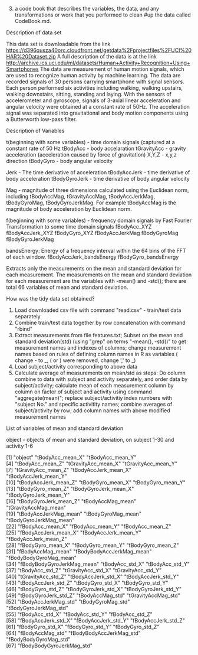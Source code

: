 3) a code book that describes the variables, the data, and any transformations or work that you performed to clean #up the data called CodeBook.md.


Description of data set

This data set is downloadable from the link https://d396qusza40orc.cloudfront.net/getdata%2Fprojectfiles%2FUCI%20HAR%20Dataset.zip
A full description of the data is at the link http://archive.ics.uci.edu/ml/datasets/Human+Activity+Recognition+Using+Smartphones
The data are measurement of human motion signals, which are used to recognize human activity by machine learning. The data are recorded signals of 30 persons carrying smartphone with signal sensors. Each person performed six activities including walking, walking upstairs, walking downstairs, sitting, standing and laying. With the sensors of accelerometer and gyroscope, signals of 3-axial linear acceleration and angular velocity were obtained at a constant rate of 50Hz. The acceleration signal was separated into gravitational and body motion components using a Butterworth low-pass filter. 

Description of Variables 

t(beginning with some variables) - time domain signals (captured at a constant rate of 50 Hz
tBodyAcc - body accelaration
tGravityAcc - gravity acceleration (acceleration caused by force of gravitation)
X,Y,Z - x,y,z direction
tBodyGyro - body angular velocity

Jerk - The time derivative of acceleration
tBodyAccJerk - time derivative of body acceleration
tBodyGyroJerk - time derivative of body angular velocity

Mag - magnitude of three dimensions calculated using the Euclidean norm, including tBodyAccMag, tGravityAccMag, tBodyAccJerkMag, tBodyGyroMag, tBodyGyroJerkMag. For example tBodyAccMag is the magnitude of body acceleration by Euclidean norm.

f(beginning with some variables) - frequency domain signals by Fast Fourier Transformation to some time domain signals
fBodyAcc_XYZ
fBodyAccJerk_XYZ
fBodyGyro_XYZ
fBodyAccJerkMag
fBodyGyroMag
fBodyGyroJerkMag

bandsEnergy: Energy of a frequency interval within the 64 bins of the FFT of each window.
fBodyAccJerk_bandsEnergy
fBodyGyro_bandsEnergy


Extracts only the measurements on the mean and standard deviation for each measurement. 
The measurements on the mean and standard deviation for each measurement are the variables with -mean() and -std(); there are total 66 variables of mean and standard deviation. 

How was the tidy data set obtained?

1. Load downloaded csv file with command "read.csv" - train/test data separately
2. Combine train/test data together by row concatenation with command "rbind"
3. Extract measurements from file features.txt; Subset on the mean and standard deviation(std) (using "grep" on terms "-mean(), -std()" to get measurement names and indexes of columns; change measurement names based on rules of defining column names in R as variables ( change - to _, ( or ) were removed, change ',' to _)
4. Load subject/activity corresponding to above data
5. Calculate average of measurements on mean/std as steps: Do column combine to data with subject and activity separately, and order data by subject/activity; calculate mean of each measurement column by column on factor of subject and activity using command "aggregate(mean)"; replace subject/activitiy index numbers with "subject No." and specific activitity names; combine averages of subject/activity by row; add column names with above modified measurement names

List of variables of mean and standard deviation

object - objects of mean and standard deviation, on subject 1-30 and activity 1-6

 [1] "object"                      "tBodyAcc_mean_X"           "tBodyAcc_mean_Y"          
 [4] "tBodyAcc_mean_Z"           "tGravityAcc_mean_X"        "tGravityAcc_mean_Y"       
 [7] "tGravityAcc_mean_Z"        "tBodyAccJerk_mean_X"       "tBodyAccJerk_mean_Y"      
[10] "tBodyAccJerk_mean_Z"       "tBodyGyro_mean_X"          "tBodyGyro_mean_Y"         
[13] "tBodyGyro_mean_Z"          "tBodyGyroJerk_mean_X"      "tBodyGyroJerk_mean_Y"     
[16] "tBodyGyroJerk_mean_Z"      "tBodyAccMag_mean"          "tGravityAccMag_mean"      
[19] "tBodyAccJerkMag_mean"      "tBodyGyroMag_mean"         "tBodyGyroJerkMag_mean"    
[22] "fBodyAcc_mean_X"           "fBodyAcc_mean_Y"           "fBodyAcc_mean_Z"          
[25] "fBodyAccJerk_mean_X"       "fBodyAccJerk_mean_Y"       "fBodyAccJerk_mean_Z"      
[28] "fBodyGyro_mean_X"          "fBodyGyro_mean_Y"          "fBodyGyro_mean_Z"         
[31] "fBodyAccMag_mean"          "fBodyBodyAccJerkMag_mean"  "fBodyBodyGyroMag_mean"    
[34] "fBodyBodyGyroJerkMag_mean" "tBodyAcc_std_X"            "tBodyAcc_std_Y"           
[37] "tBodyAcc_std_Z"            "tGravityAcc_std_X"         "tGravityAcc_std_Y"        
[40] "tGravityAcc_std_Z"         "tBodyAccJerk_std_X"        "tBodyAccJerk_std_Y"       
[43] "tBodyAccJerk_std_Z"        "tBodyGyro_std_X"           "tBodyGyro_std_Y"          
[46] "tBodyGyro_std_Z"           "tBodyGyroJerk_std_X"       "tBodyGyroJerk_std_Y"      
[49] "tBodyGyroJerk_std_Z"       "tBodyAccMag_std"           "tGravityAccMag_std"       
[52] "tBodyAccJerkMag_std"       "tBodyGyroMag_std"          "tBodyGyroJerkMag_std"     
[55] "fBodyAcc_std_X"            "fBodyAcc_std_Y"            "fBodyAcc_std_Z"           
[58] "fBodyAccJerk_std_X"        "fBodyAccJerk_std_Y"        "fBodyAccJerk_std_Z"       
[61] "fBodyGyro_std_X"           "fBodyGyro_std_Y"           "fBodyGyro_std_Z"          
[64] "fBodyAccMag_std"           "fBodyBodyAccJerkMag_std"   "fBodyBodyGyroMag_std"     
[67] "fBodyBodyGyroJerkMag_std" 
